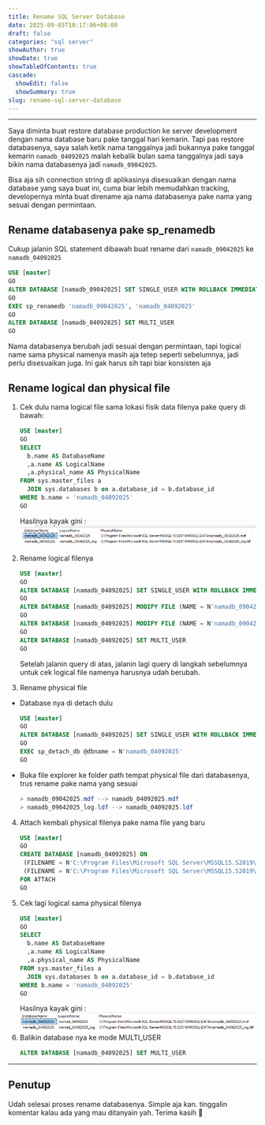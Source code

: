 ```yaml
---
title: Rename SQL Server Database
date: 2025-09-05T10:17:06+08:00
draft: false
categories: "sql server"
showAuthor: true
showDate: true
showTableOfContents: true
cascade:
  showEdit: false
  showSummary: true
slug: rename-sql-server-database
---
```


----------
Saya diminta buat restore database production ke server development dengan nama database baru pake tanggal hari kemarin. Tapi pas restore databasenya, saya salah ketik nama tanggalnya jadi bukannya pake tanggal kemarin `namadb_04092025` malah kebalik bulan sama tanggalnya jadi saya bikin nama databasenya jadi `namadb_09042025`.

Bisa aja sih connection string di aplikasinya disesuaikan dengan nama database yang saya buat ini, cuma biar lebih memudahkan tracking, developernya minta buat direname aja nama databasenya pake nama yang sesuai dengan permintaan.

## Rename databasenya pake sp_renamedb
Cukup jalanin SQL statement dibawah buat rename dari `namadb_09042025` ke `namadb_04092025`
```sql
USE [master]
GO
ALTER DATABASE [namadb_09042025] SET SINGLE_USER WITH ROLLBACK IMMEDIATE
GO
EXEC sp_renamedb 'namadb_09042025', 'namadb_04092025'
GO
ALTER DATABASE [namadb_04092025] SET MULTI_USER
GO
```
Nama databasenya berubah jadi sesuai dengan permintaan, tapi logical name sama physical namenya masih aja tetep seperti sebelumnya, jadi perlu disesuaikan juga. Ini gak harus sih tapi biar konsisten aja

## Rename logical dan physical file
1. Cek dulu nama logical file sama lokasi fisik data filenya pake query di bawah:
   ```sql
   USE [master]
   GO
   SELECT
     b.name AS DatabaseName
     ,a.name AS LogicalName
     ,a.physical_name AS PhysicalName
   FROM sys.master_files a
     JOIN sys.databases b on a.database_id = b.database_id
   WHERE b.name = 'namadb_04092025'
   GO
   ```
   Hasilnya kayak gini :
   ![VerifyResult](verify-logphy-files.png)

2. Rename logical filenya
   ```sql
   USE [master]
   GO
   ALTER DATABASE [namadb_04092025] SET SINGLE_USER WITH ROLLBACK IMMEDIATe
   GO
   ALTER DATABASE [namadb_04092025] MODIFY FILE (NAME = N'namadb_09042025', NEWNAME = N'namad_04092025')
   GO
   ALTER DATABASE [namadb_04092025] MODIFY FILE (NAME = N'namadb_09042025_log', NEWNAME = N'namad_04092025_log')
   GO
   ALTER DATABASE [namadb_04092025] SET MULTI_USER
   GO
   ```
   Setelah jalanin query di atas, jalanin lagi query di langkah sebelumnya untuk cek logical file namenya harusnya udah berubah.
3. Rename physical file
  - Database nya di detach dulu
    ```sql
    USE [master]
    GO
    ALTER DATABASE [namadb_04092025] SET SINGLE_USER WITH ROLLBACK IMMEDIATe
    GO
    EXEC sp_detach_db @dbname = N'namadb_04092025'
    GO
    ```
  - Buka file explorer ke folder path tempat physical file dari databasenya, trus rename pake nama yang sesuai
    ```PowerShell
    > namadb_09042025.mdf --> namadb_04092025.mdf
    > namadb_09042025_log.ldf --> namadb_04092025.ldf
    ```
4. Attach kembali physical filenya pake nama file yang baru
   ```sql
   USE [master]
   GO
   CREATE DATABASE [namadb_04092025] ON
    (FILENAME = N'C:\Program Files\Microsoft SQL Server\MSSQL15.S2019\MSSQL\DATA\namadb_04092025.mdf'),
    (FILENAME = N'C:\Program Files\Microsoft SQL Server\MSSQL15.S2019\MSSQL\DATA\namadb_04092025_log.ldf')
   FOR ATTACH
   GO
   ```
5. Cek lagi logical sama physical filenya
   ```sql
   USE [master]
   GO
   SELECT
     b.name AS DatabaseName
     ,a.name AS LogicalName
     ,a.physical_name AS PhysicalName
   FROM sys.master_files a
     JOIN sys.databases b on a.database_id = b.database_id
   WHERE b.name = 'namadb_04092025'
   GO
   ```
   Hasilnya kayak gini :
   ![VerifyFinalResult](verify-logphy-final-files.png)
6. Balikin database nya ke mode MULTI_USER
   ```sql
   ALTER DATABASE [namadb_04092025] SET MULTI_USER
   ```

--------

## Penutup
Udah selesai proses rename databasenya. Simple aja kan. tinggalin komentar kalau ada yang mau ditanyain yah. Terima kasih :wave: